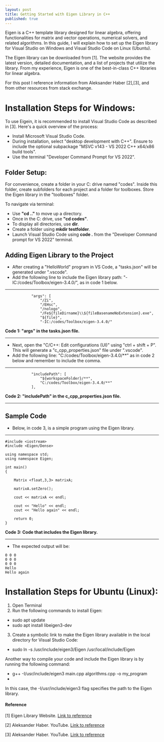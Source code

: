 ```yaml
---
layout: post
title: Getting Started with Eigen Library in C++
published: true
---
```


Eigen is a C++ template library designed for linear algebra, offering functionalities for matrix and vector operations, numerical solvers, and related algorithms. In this guide, I will explain how to set up the Eigen library for Visual Studio on Windows and Visual Studio Code on Linux (Ubuntu).

The Eigen library can be downloaded from [1]. The website provides the latest version, detailed documentation, and a list of projects that utilize the library.
From my experience, Eigen is one of the best-in-class C++ libraries for linear algebra.

For this post I reference information from Aleksander Haber [2],[3], and from other resources from stack exchange.

# Installation Steps for Windows:

To use Eigein, it is recommended to install Visual Studio Code as described in [3]. 
Here's a quick overview of the process:

* Install Microsoft Visual Studio Code.
* During installation, select "desktop development with C++". Ensure to include the optional subpackage "MSVC v143 - VS 2022 C++ x64/x86 build tools".
* Use the terminal "Developer Command Prompt for VS 2022".

## Folder Setup:
For convenience, create a folder in your C: drive named "codes". Inside this folder, create subfolders for each project and a folder
for toolboxes. Store the Eigen library in the "toolboxes" folder.

To navigate via terminal:
  
  * Use **"cd .."** to move up a directory.
  * Once in the C: drive, use **"cd codes"**.
  * To display all directories, use **dir**.
  * Create a folder using **mkdir testfolder**.
  * Launch Visual Studio Code using **code .** from the "Developer Command prompt for VS 2022" terminal.

## Adding Eigen Library to the Project

  * After creating a "HelloWorld" program in VS Code, a "tasks.json" will be generated under ".vscode".
  * Add the following line to include the Eigen library path: "-IC:/codes/Toolbox/eigen-3.4.0/", as in code 1 below.

---

```{C++}
            "args": [
                "/Zi",
                "/EHsc",
                "/nologo",
                "/Fe${fileDirname}\\${fileBasenameNoExtension}.exe",
                "${file}",
                "-IC:/codes/Toolbox/eigen-3.4.0/"
```
**Code 1: "args" in the tasks.json file.**

---

  * Next, open the "C/C++: Edit configurations (UI)" using "ctrl + shift + P". This will generate a "c_cpp_properties.json" file under ".vscode".
  * Add the following line: "C:/codes/Toolbox/eigen-3.4.0/**" as in code 2 below and remember to include the comma.

---

```{C++}
            "includePath": [
                "${workspaceFolder}/**",
                "C:/codes/Toolbox/eigen-3.4.0/**"
            ],
```
**Code 2: "includePath" in the c_cpp_properties.json file.**

---

## Sample Code

  * Below, in code 3, is a simple program using the Eigen library.

---

```{C++}
#include <iostream>
#include <Eigen/Dense>

using namespace std;
using namespace Eigen;

int main()
{

    Matrix <float,3,3> matrixA;

    matrixA.setZero();

    cout << matrixA << endl;

    cout << "Hello" << endl;
    cout << "Hello again" << endl;

    return 0;
}
```
**Code 3: Code that includes the Eigen library.**

---

  * The expected output will be:

```{C++}
0 0 0
0 0 0
0 0 0
Hello
Hello again
```

# Installation Steps for Ubuntu (Linux):

1. Open Terminal
2. Run the following commands to install Eigen: 
  * sudo apt update
  * sudo apt install libeigen3-dev
3. Create a symbolic link to make the Eigen library available in the local directory for Visual Studio Code:
  * sudo ln -s /usr/include/eigen3/Eigen /usr/local/include/Eigen

Another way to compile your code and include the Eigen library is by running the following command:

* g++ -I/usr/include/eigen3 main.cpp algorithms.cpp -o my_program
* 
In this case, the -I/usr/include/eigen3 flag specifies the path to the Eigen library.


#### Reference

[1] Eigen Library Website. [Link to reference](https://eigen.tuxfamily.org/index.php?title=Main_Page)

[2] Aleksander Haber. YouTube. [Link to reference](https://www.youtube.com/watch?v=fUxp3upZsk0)

[3] Aleksander Haber. YouTube. [Link to reference](https://www.youtube.com/watch?v=2KGM3-r8eK8&t=0s)
